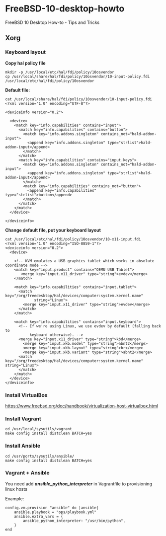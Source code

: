 FreeBSD-10-desktop-howto
========================

FreeBSD 10 Desktop How-to - Tips and Tricks


## Xorg

### Keyboard layout

**Copy hal policy file**

    mkdir -p /usr/local/etc/hal/fdi/policy/10osvendor
    cp /usr/local/share/hal/fdi/policy/10osvendor/10-input-policy.fdi /usr/local/etc/hal/fdi/policy/10osvendor

**Default file:**

    cat /usr/local/share/hal/fdi/policy/10osvendor/10-input-policy.fdi
    <?xml version="1.0" encoding="UTF-8"?>

    <deviceinfo version="0.2">

      <device>
        <match key="info.capabilities" contains="input">
          <match key="info.capabilities" contains="button">
            <match key="info.addons.singleton" contains_not="hald-addon-input">
              <append key="info.addons.singleton" type="strlist">hald-addon-input</append>
            </match>
          </match>
          <match key="info.capabilities" contains="input.keys">
            <match key="info.addons.singleton" contains_not="hald-addon-input">
              <append key="info.addons.singleton" type="strlist">hald-addon-input</append>
            </match>
            <match key="info.capabilities" contains_not="button">
              <append key="info.capabilities" type="strlist">button</append>
            </match>
          </match>
        </match>
      </device>

    </deviceinfo>

**Change default file, put your keyboard layout**

    cat /usr/local/etc/hal/fdi/policy/10osvendor/10-x11-input.fdi
    <?xml version="1.0" encoding="ISO-8859-1"?>
    <deviceinfo version="0.2">
      <device>

        <!-- KVM emulates a USB graphics tablet which works in absolute coordinate mode -->
        <match key="input.product" contains="QEMU USB Tablet">
           <merge key="input.x11_driver" type="string">evdev</merge>
        </match>

        <match key="info.capabilities" contains="input.tablet">
          <match key="/org/freedesktop/Hal/devices/computer:system.kernel.name"
                 string="Linux">
            <merge key="input.x11_driver" type="string">evdev</merge>
          </match>
        </match>

        <match key="info.capabilities" contains="input.keyboard">
          <!-- If we're using Linux, we use evdev by default (falling back to
               keyboard otherwise). -->
          <merge key="input.x11_driver" type="string">kbd</merge>
            <merge key="input.xkb.model" type="string">abnt2</merge>
            <merge key="input.xkb.layout" type="string">br</merge>
            <merge key="input.xkb.variant" type="string">abnt2</merge>
          <match key="/org/freedesktop/Hal/devices/computer:system.kernel.name" string="Linux">
          </match>
        </match>
      </device>
    </deviceinfo>


### Install VirtualBox

  https://www.freebsd.org/doc/handbook/virtualization-host-virtualbox.html

### Install Vagrant

    cd /usr/local/sysutils/vagrant
    make config install distclean BATCH=yes

### Install Ansible

    cd /usr/ports/sysutils/ansible/
    make config install distclean BATCH=yes

### Vagrant + Ansible

You need add ***ansible_python_interpreter*** in Vagrantfile to provisioning linux hosts

Example:


    config.vm.provision "ansible" do |ansible|
        ansible.playbook = "ops/playbook.yml"
        ansible.extra_vars = {
            ansible_python_interpreter: "/usr/bin/python",
        }
    end

